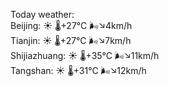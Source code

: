 Today weather:  
Beijing: ☀️   🌡️+27°C 🌬️↘4km/h  
Tianjin: ☀️   🌡️+27°C 🌬️↘7km/h  
Shijiazhuang: ☀️   🌡️+35°C 🌬️↘11km/h  
Tangshan: ☀️   🌡️+31°C 🌬️↘12km/h  
